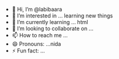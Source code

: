 - 👋 Hi, I’m @labibaara
- 👀 I’m interested in ... learning new things
- 🌱 I’m currently learning ... html
- 💞️ I’m looking to collaborate on ... 
- 📫 How to reach me ...
- 😄 Pronouns: ...nida
- ⚡ Fun fact: ...

<!---
labibaara/labibaara is a ✨ special ✨ repository because its `README.md` (this file) appears on your GitHub profile.
You can click the Preview link to take a look at your changes.
--->
